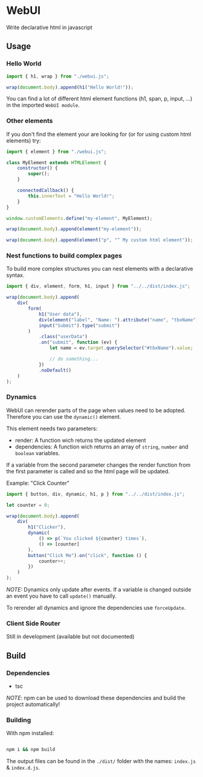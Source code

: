 # WebUI

Write declarative html in javascript

## Usage

### Hello World

```js
import { h1, wrap } from "./webui.js";

wrap(document.body).append(h1("Hello World!"));
```

You can find a lot of different html element functions (h1, span, p, input, ...) in the imported `WebUI module`.

### Other elements

If you don't find the element your are looking for (or for using custom html elements) try:

```js
import { element } from "./webui.js";

class MyElement extends HTMLElement {
    constructor() {
        super();
    }

    connectedCallback() {
        this.innerText = "Hello World!";
    }
}

window.customElements.define("my-element", MyElement);

wrap(document.body).append(element("my-element"));

wrap(document.body).append(element("p", "^ My custom html element"));
```

### Nest functions to build complex pages

To build more complex structures you can nest elements with a declarative syntax.

```js
import { div, element, form, h1, input } from "../../dist/index.js";

wrap(document.body).append(
    div(
        form(
            h1("User data"),
            div(element("label", "Name: ").attribute("name", "tbxName"), input().attribute("name", "tbxName").type("text").id("tbxName")),
            input("Submit").type("submit")
        )
            .class("userData")
            .on("submit", function (ev) {
                let name = ev.target.querySelector("#tbxName").value;

                // do something...
            })
            .noDefault()
    )
);
```

### Dynamics

WebUI can rerender parts of the page when values need to be adopted. Therefore you can use the `dynamic()` element.

This element needs two parameters:

-   render: A function wich returns the updated element
-   dependencies: A function wich returns an array of `string`, `number` and `boolean` variables.

If a variable from the second parameter changes the render function from the first parameter is called and so the html page will be updated.

Example: "Click Counter"

```js
import { button, div, dynamic, h1, p } from "../../dist/index.js";

let counter = 0;

wrap(document.body).append(
    div(
        h1("Clicker"),
        dynamic(
            () => p(`You clicked ${counter} times`),
            () => [counter]
        ),
        button("Click Me").on("click", function () {
            counter++;
        })
    )
);
```

_NOTE:_ Dynamics only update after events. If a variable is changed outside an event you have to call `update()` manually.

To rerender all dynamics and ignore the dependencies use `forceUpdate`.

### Client Side Router

Still in development (available but not documented)

## Build

### Dependencies

-   tsc

_NOTE_: npm can be used to download these dependencies and build the project automatically!

### Building

With npm installed:

```sh

npm i && npm build

```

The output files can be found in the `./dist/` folder with the names: `index.js` & `index.d.js`.
